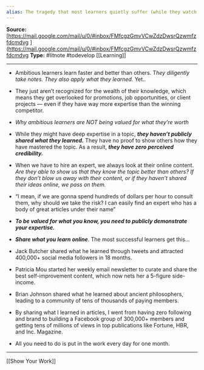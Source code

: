 ```yaml
---
alias: The tragedy that most learners quietly suffer (while they watch others make more money and impact)
---
```

**Source:**  [https://mail.google.com/mail/u/0/#inbox/FMfcgzGmvVCwZdzDwsrQzwmfzfdcmdvg
](https://mail.google.com/mail/u/0/#inbox/FMfcgzGmvVCwZdzDwsrQzwmfzfdcmdvg
**Type:** #litnote #todevelop  [[Learning]]

----



-   Ambitious learners learn faster and better than others. T*hey diligently take notes.* *They also apply what they learned.* Yet..
    
-   They just aren’t recognized for the wealth of their knowledge, which means they get overlooked for promotions, job opportunities, or client projects — even if they have way more expertise than the winning competitor.
    
-   *Why ambitious learners are NOT being valued for what they’re worth*
    
-   While they might have deep expertise in a topic, ***they haven’t publicly shared what they learned.*** They have no proof to show others how they have mastered the topic. As a result, ***they have zero perceived credibility.***
    
-   When we have to hire an expert, we always look at their online content. *Are they able to show us that they know the topic better than others? If they don’t blow us away with their content, or if they haven’t shared their ideas online, we pass on them.*
    
-   “I mean, if we are gonna spend hundreds of dollars per hour to consult them, why should we take the risk? I can easily find an expert who has a body of great articles under their name”
    
-   ***To be valued for what you know, you need to publicly demonstrate your expertise.***
    
-   ***Share what you learn online***. The most successful learners get this…
    
-   Jack Butcher shared what he learned through tweets and attracted 400,000+ social media followers in 18 months.
    
-   Patricia Mou started her weekly email newsletter to curate and share the best self-improvement content, which now nets her a 5-figure side-income.
    
-   Brian Johnson shared what he learned about ancient philosophers, leading to a community of tens of thousands of paying members.
    
-   By sharing what I learned in articles, I went from having zero following and brand to building a Facebook group of 300,000+ members and getting tens of millions of views in top publications like Fortune, HBR, and Inc. Magazine.
    
-   All you need to do is put in the work every day for one month.
    
---
[[Show Your Work]]